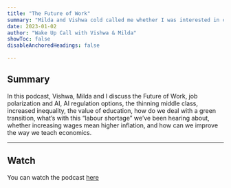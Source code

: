 ```yaml
---
title: "The Future of Work"
summary: "Milda and Vishwa cold called me whether I was interested in contributing to a podcast about the Future of Work as part of their podcasts series Wake Up Call. Entering the Zoom room, I had no idea what they would ask and was taken aback by their sharp questions, professionalism and enthousiasm." 
date: 2023-01-02
author: "Wake Up Call with Vishwa & Milda" 
showToc: false
disableAnchoredHeadings: false

---
```


## Summary

In this podcast, Vishwa, Milda and I discuss the Future of Work, job polarization and AI, AI regulation options, the thinning middle class, increased inequality, the value of education, how do we deal with a green transition, what’s with this “labour shortage” we’ve been hearing about, whether increasing wages mean higher inflation, and how can we improve the way we teach economics.

---

## Watch

You can watch the podcast [here](https://www.youtube.com/watch?v=NuYOvYT5Npo&t=32s)
